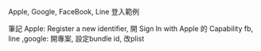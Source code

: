 Apple, Google, FaceBook, Line 登入範例


筆記
Apple: Register a new identifier, 開 Sign In with Apple 的 Capability
fb, line ,google: 開專案, 設定bundle id, 改plist
